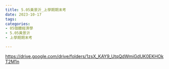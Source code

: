 ```yaml
---
title: 5.05黃景沂_上學期期末考
date: 2023-10-17
tags: 
categories:
- 05個體經濟學
- 5.05黃景沂
- 上學期期末考

---
```

https://drive.google.com/drive/folders/1zsX_KAY9_UtqQdWmiGdUK0EKHOkT2M1n

